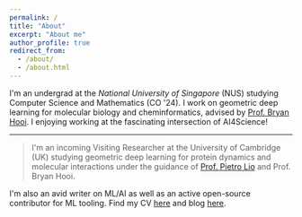 ```yaml
---
permalink: /
title: "About"
excerpt: "About me"
author_profile: true
redirect_from: 
  - /about/
  - /about.html
---
```


I'm an undergrad at the _National University of Singapore_ (NUS) studying Computer Science and Mathematics (CO '24). I work on geometric deep learning for molecular biology and cheminformatics, advised by [Prof. Bryan Hooi](http://bhooi.github.io). I enjoying working at the fascinating intersection of AI4Science!

---

> I'm an incoming Visiting Researcher at the University of Cambridge (UK) studying geometric deep learning for protein dynamics and molecular interactions under the guidance of [Prof. Pietro Lio](https://www.cl.cam.ac.uk/~pl219/) and Prof. Bryan Hooi.

I'm also an avid writer on ML/AI as well as an active open-source contributor for ML tooling. Find my CV [here](https://rish-16.github.io/cv/) and blog [here](https://rish-16.github.io/year-archive/).
